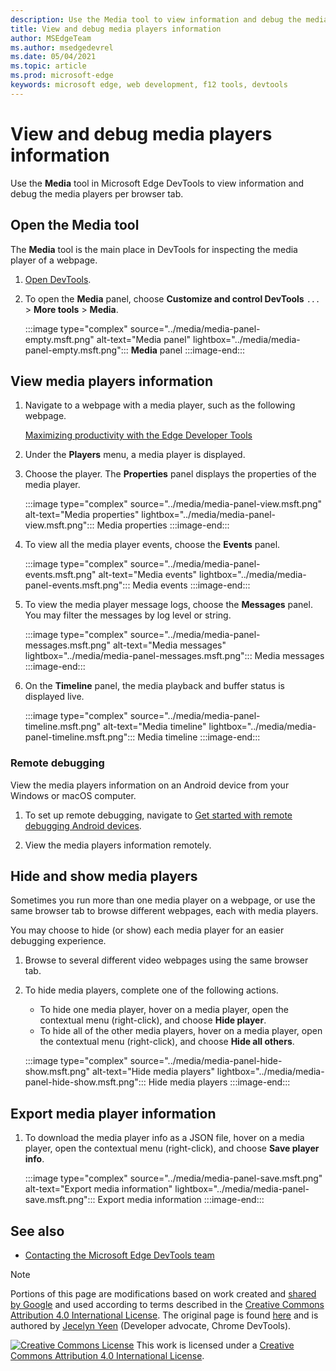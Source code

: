 ```yaml
---
description: Use the Media tool to view information and debug the media players per browser tab.
title: View and debug media players information
author: MSEdgeTeam
ms.author: msedgedevrel
ms.date: 05/04/2021
ms.topic: article
ms.prod: microsoft-edge
keywords: microsoft edge, web development, f12 tools, devtools
---
```

<!-- Copyright Jecelyn Yeen

   Licensed under the Apache License, Version 2.0 (the "License");
   you may not use this file except in compliance with the License.
   You may obtain a copy of the License at

       https://www.apache.org/licenses/LICENSE-2.0

   Unless required by applicable law or agreed to in writing, software
   distributed under the License is distributed on an "AS IS" BASIS,
   WITHOUT WARRANTIES OR CONDITIONS OF ANY KIND, either express or implied.
   See the License for the specific language governing permissions and
   limitations under the License.  -->
# View and debug media players information

Use the **Media** tool in Microsoft Edge DevTools to view information and debug the media players per browser tab.

## Open the Media tool

The **Media** tool is the main place in DevTools for inspecting the media player of a webpage.

1.  [Open DevTools][DevtoolsGuideChromiumOpen].
1.  To open the **Media** panel, choose **Customize and control DevTools** `...` > **More tools** > **Media**.

    :::image type="complex" source="../media/media-panel-empty.msft.png" alt-text="Media panel" lightbox="../media/media-panel-empty.msft.png":::
       **Media** panel
    :::image-end:::

## View media players information

1.  Navigate to a webpage with a media player, such as the following webpage.

    [Maximizing productivity with the Edge Developer Tools][BingVideosSearchViewDetailMidE0BA14EC0E0D18C06C8DE0BA14EC0E0D18C06C8]

1.  Under the **Players** menu, a media player is displayed.
1.  Choose the player.  The **Properties** panel displays the properties of the media player.

    :::image type="complex" source="../media/media-panel-view.msft.png" alt-text="Media properties" lightbox="../media/media-panel-view.msft.png":::
       Media properties
    :::image-end:::

1.  To view all the media player events, choose the **Events** panel.

    :::image type="complex" source="../media/media-panel-events.msft.png" alt-text="Media events" lightbox="../media/media-panel-events.msft.png":::
       Media events
    :::image-end:::

1.  To view the media player message logs, choose the **Messages** panel.  You may filter the messages by log level or string.

    :::image type="complex" source="../media/media-panel-messages.msft.png" alt-text="Media messages" lightbox="../media/media-panel-messages.msft.png":::
       Media messages
    :::image-end:::

1.  On the **Timeline** panel, the media playback and buffer status is displayed live.

    :::image type="complex" source="../media/media-panel-timeline.msft.png" alt-text="Media timeline" lightbox="../media/media-panel-timeline.msft.png":::
       Media timeline
    :::image-end:::

### Remote debugging

View the media players information on an Android device from your Windows or macOS computer.

1.  To set up remote debugging, navigate to [Get started with remote debugging Android devices][DevtoolsGuideChromiumRemoteDebuggingIndex].
1.  View the media players information remotely.

    <!-- TODO: recreate image using an Android device -->
    <!--
    :::image type="complex" source="../media/media-panel-remote-debug.msft.png" alt-text="Remote debugging" lightbox="../media/media-panel-remote-debug.msft.png":::
       Remote debugging
    :::image-end:::
    -->

## Hide and show media players

Sometimes you run more than one media player on a webpage, or use the same browser tab to browse different webpages, each with media players.

You may choose to hide \(or show\) each media player for an easier debugging experience.

1.  Browse to several different video webpages using the same browser tab.
1.  To hide media players, complete one of the following actions.
    *   To hide one media player, hover on a media player, open the contextual menu \(right-click\), and choose **Hide player**.
    *   To hide all of the other media players, hover on a media player, open the contextual menu \(right-click\), and choose **Hide all others**.

    :::image type="complex" source="../media/media-panel-hide-show.msft.png" alt-text="Hide media players" lightbox="../media/media-panel-hide-show.msft.png":::
       Hide media players
    :::image-end:::

## Export media player information

1.  To download the media player info as a JSON file, hover on a media player, open the contextual menu \(right-click\), and choose **Save player info**.

    :::image type="complex" source="../media/media-panel-save.msft.png" alt-text="Export media information" lightbox="../media/media-panel-save.msft.png":::
       Export media information
    :::image-end:::


<!-- ====================================================================== -->
## See also

*  [Contacting the Microsoft Edge DevTools team][Contact]


<!-- ====================================================================== -->
<!-- links -->
[Contact]: ../contact.md "Contacting the Microsoft Edge DevTools team | Microsoft Edge Developer documentation"
[DevtoolsGuideChromiumOpen]: ../open/index.md "Open Microsoft Edge (Chromium) DevTools | Microsoft Docs"

[DevtoolsGuideChromiumRemoteDebuggingIndex]: ../remote-debugging/index.md "Get started with remote debugging Android devices | Microsoft Docs"

[BingVideosSearchViewDetailMidE0BA14EC0E0D18C06C8DE0BA14EC0E0D18C06C8]: https://www.bing.com/videos/search?view=detail&mid=DE0BA14EC0E0D18C06C8DE0BA14EC0E0D18C06C8 "Maximizing Productivity with the Edge Developer Tools | Bing Video"


<!-- ====================================================================== -->
> [!NOTE]
> Portions of this page are modifications based on work created and [shared by Google][GoogleSitePolicies] and used according to terms described in the [Creative Commons Attribution 4.0 International License][CCA4IL].
> The original page is found [here](https://developers.google.com/web/tools/chrome-devtools/media-panel/index) and is authored by [Jecelyn Yeen][JecelynYeen] \(Developer advocate, Chrome DevTools\).

[![Creative Commons License][CCby4Image]][CCA4IL]
This work is licensed under a [Creative Commons Attribution 4.0 International License][CCA4IL].

[CCA4IL]: https://creativecommons.org/licenses/by/4.0
[CCby4Image]: https://i.creativecommons.org/l/by/4.0/88x31.png
[GoogleSitePolicies]: https://developers.google.com/terms/site-policies
[JecelynYeen]: https://developers.google.com/web/resources/contributors#jecelyn-yeen
